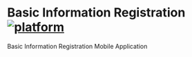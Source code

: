# Basic Information Registration [![platform](https://img.shields.io/badge/platform-Android-blue.svg)](https://www.android.com)

Basic Information Registration Mobile Application

